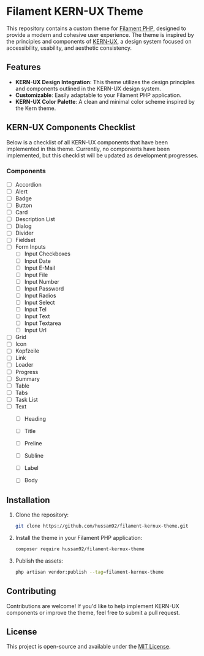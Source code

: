
# Filament KERN-UX Theme

This repository contains a custom theme for [Filament PHP](https://filamentphp.com/), designed to provide a modern and cohesive user experience. The theme is inspired by the principles and components of [KERN-UX](https://www.kern-ux.de/komponenten/), a design system focused on accessibility, usability, and aesthetic consistency.

## Features

- **KERN-UX Design Integration**: This theme utilizes the design principles and components outlined in the KERN-UX design system.
- **Customizable**: Easily adaptable to your Filament PHP application.
- **KERN-UX Color Palette**: A clean and minimal color scheme inspired by the Kern theme.

## KERN-UX Components Checklist

Below is a checklist of all KERN-UX components that have been implemented in this theme. Currently, no components have been implemented, but this checklist will be updated as development progresses.

### Components

- [ ] Accordion
- [ ] Alert
- [ ] Badge
- [ ] Button
- [ ] Card
- [ ] Description List
- [ ] Dialog
- [ ] Divider
- [ ] Fieldset
- [ ] Form Inputs
   - [ ] Input Checkboxes
   - [ ] Input Date
   - [ ] Input E-Mail
   - [ ] Input File
   - [ ] Input Number
   - [ ] Input Password
   - [ ] Input Radios
   - [ ] Input Select
   - [ ] Input Tel
   - [ ] Input Text
   - [ ] Input Textarea
   - [ ] Input Url
- [ ] Grid
- [ ] Icon
- [ ] Kopfzeile
- [ ] Link
- [ ] Loader
- [ ] Progress
- [ ] Summary
- [ ] Table
- [ ] Tabs
- [ ] Task List
- [ ] Text
  - [ ] Heading
  - [ ] Title
  - [ ] Preline
  - [ ] Subline
  - [ ] Label
  - [ ] Body


## Installation

1. Clone the repository:
   ```bash
   git clone https://github.com/hussam92/filament-kernux-theme.git
   ```

2. Install the theme in your Filament PHP application:
   ```bash
   composer require hussam92/filament-kernux-theme
   ```

3. Publish the assets:
   ```bash
   php artisan vendor:publish --tag=filament-kernux-theme
   ```

## Contributing

Contributions are welcome! If you'd like to help implement KERN-UX components or improve the theme, feel free to submit a pull request.

## License

This project is open-source and available under the [MIT License](LICENSE).
